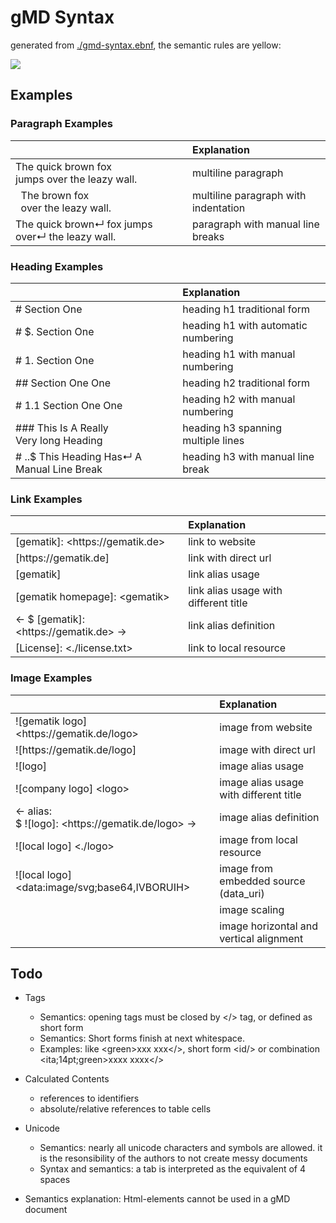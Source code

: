 # gMD Syntax

generated from [./gmd-syntax.ebnf](./gmd-syntax.ebnf), the semantic rules are yellow:

![](https://www.plantuml.com/plantuml/proxy?fmt=svg&cache=no&src=https://raw.githubusercontent.com/volkerdoerr/gmd/main/gmd-syntax.ebnf)

## Examples

### Paragraph Examples

|                                                               | Explanation                          |
| :------------------------------------------------------------ | :----------------------------------- |
| The quick brown fox<br>jumps over the leazy wall.             | multiline paragraph                  |
| &nbsp;&nbsp;The brown fox<br>&nbsp;&nbsp;over the leazy wall. | multiline paragraph with indentation |
| The quick brown↵ fox jumps over↵ the leazy wall.              | paragraph with manual line breaks    |

### Heading Examples

|                                               | Explanation                         |
| :-------------------------------------------- | :---------------------------------- |
| # Section One                                 | heading h1 traditional form         |
| # $. Section One                              | heading h1 with automatic numbering |
| # 1. Section One                              | heading h1 with manual numbering    |
| ## Section One One                            | heading h2 traditional form         |
| # 1.1 Section One One                         | heading h2 with manual numbering    |
| ### This Is A Really<br>Very long Heading     | heading h3 spanning multiple lines  |
| # $.$.$ This Heading Has↵ A Manual Line Break | heading h3 with manual line break   |

### Link Examples

|                                                   | Explanation                           |
| :------------------------------------------------ | :------------------------------------ |
| \[gematik\]: \<https[]()://gematik.de\>           | link to website                       |
| \[https[]()://gematik.de]                         | link with direct url                  |
| \[gematik\]                                       | link alias usage                      |
| \[gematik homepage\]: \<gematik\>                 | link alias usage with different title |
| \<- $ \[gematik\]: \<https[]()://gematik.de\> -\> | link alias definition                 |
| \[License]: \<./license.txt\>                     | link to local resource                |

### Image Examples

|                                                                | Explanation                             |
| :------------------------------------------------------------- | :-------------------------------------- |
| !\[gematik logo\] \<https[]()://gematik.de/logo\>              | image from website                      |
| !\[https[]()://gematik.de/logo\]                               | image with direct url                   |
| !\[logo\]                                                      | image alias usage                       |
| !\[company logo\] \<logo\>                                     | image alias usage with different title  |
| \<- alias:<br>$ !\[logo\]: \<https[]()://gematik.de/logo\> -\> | image alias definition                  |
| !\[local logo\] \<./logo\>                                     | image from local resource               |
| !\[local logo\] \<data:image/svg;base64,IVBORUIH\>             | image from embedded source (data_uri)   |
|                                                                | image scaling                           |
|                                                                | image horizontal and vertical alignment |

## Todo

- Tags
  - Semantics: opening tags must be closed by \</\> tag,  or defined as  short form
  - Semantics: Short forms finish at next whitespace.
  - Examples: like \<green\>xxx xxx\</\>, short form <id/\> or combination \<ita;14pt;green\>xxxx xxxx\</\>
  
- Calculated Contents
  - references to identifiers 
  - absolute/relative references to table cells
  
- Unicode  
  - Semantics: nearly all unicode characters and symbols are allowed. it is the resonsibility of the authors to not create messy documents  
  - Syntax and semantics: a tab is interpreted as the equivalent of 4 spaces

- Semantics explanation: Html-elements cannot be used in a gMD document









